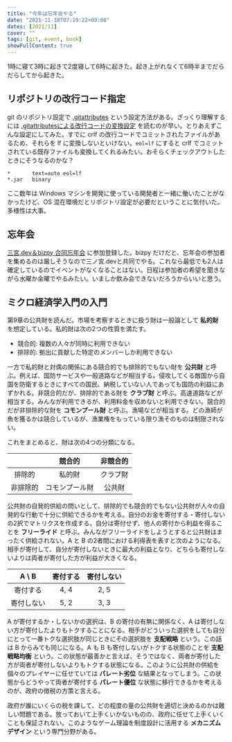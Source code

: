 ```yaml
---
title: "今年は忘年会やる"
date: "2021-11-18T07:19:22+09:00"
dates: [2021/11]
cover: ""
tags: [git, event, book]
showFullContent: true
---
```


1時に寝て3時に起きて2度寝して6時に起きた。起き上がれなくて6時半までだらだらしてから起きた。

## リポジトリの改行コード指定

git のリポジトリ設定で [.gitattributes](https://git-scm.com/docs/gitattributes) という設定方法がある。ざっくり理解するには [.gitattributesによる改行コードの変換設定](https://kiririmode.hatenablog.jp/entry/20170416/1492300735) を読むのが早い。とりあえずこんな設定にしてみた。すでに crlf の改行コードでコミットされたファイルがあるため、それらを lf に変換しないといけない。`eol=lf` にすると crlf でコミットされている既存ファイルも変換してくれるみたい。おそらくチェックアウトしたときにそうなるのかな？

```
*       text=auto eol=lf
*.jar   binary
```

ここ数年は Windows マシンを開発に使っている開発者と一緒に働いたことがなかったけど、OS 混在環境だとリポジトリ設定が必要だということに気付いた。多様性は大事。

## 忘年会

[三宮.dev＆bizpy 合同忘年会](https://kobe-sannomiya-dev.connpass.com/event/231602/) に参加登録した。bizpy だけだと、忘年会の参加者を集めるのは厳しそうなので三ノ宮.devと共同でやる。これなら最低でも2人は確定しているのでイベントがなくなることはない。日程は参加者の希望を聞きながら水曜か金曜でやるみたい。いましか飲み会できないだろうからいいと思う。

## ミクロ経済学入門の入門

第9章の公共財を読んだ。市場を考察するときに扱う財は一般論として **私的財** を想定している。私的財は次の2つの性質を満たす。

* 競合的: 複数の人々が同時に利用できない
* 排除的: 拠出に貢献した特定のメンバーしか利用できない

一方で私的財と対偶の関係にある競合的でも排除的でもない財を **公共財** と呼ぶ。例えば、国防サービスや一般道路などが相当する。侵攻してくる敵国から自国を防衛するときにすべての国民、納税していない人であっても国防の利益にあずかれる。非競合的だが、排除的である財を **クラブ財** と呼ぶ。高速道路などが相当する。みんなが利用できるが、利用料金を収めないと利用できない。競合的だが非排除的な財を **コモンプール財** と呼ぶ。漁場などが相当する。どの漁師が魚を獲るかは競合しているが、漁業権をもっている限り漁そのものは制限されない。

これをまとめると、財は次の4つの分類になる。

|          | 競合的         | 非競合的 |
|:--------:|:--------------:|:--------:|
| 排除的   | 私的財         | クラブ財 |
| 非排除的 | コモンプール財 | 公共財   |

公共財の自発的供給の問いとして、排除的でも競合的でもない公共財が人々の自発的な行動で十分に供給できるかを考える。自分のお金を寄付する・寄付しないの2択でマトリクスを作成する。自分は寄付せず、他人の寄付から利益を得ることを **フリーライド** と呼ぶ。みんながフリーライドをしようとすると公共財はまったく供給されない。A と B の2者間における利得表を表すと次のようになる。相手が寄付して、自分が寄付しないときに最大の利益となり、どちらも寄付しないよりは両者が寄付した方が利益が大きくなる。

| A \ B     | 寄付する | 寄付しない |
|:---------:|:--------:|:----------:|
| 寄付する  | 4, 4     | 2, 5       |
| 寄付しない| 5, 2     | 3, 3       |

A が寄付するか・しないかの選択は、B の寄付の有無に関係なく、A は寄付しない方が寄付したよりもトクすることになる。相手がどういった選択をしても自分にとって一番トクな選択肢が同じときにその選択肢を **支配戦略** という。この話は B からみても同じになる。A も B も寄付しないがトクする状態のことを **支配戦略均衡** という。この状態が最善かと言えば、そうではなく、両者が寄付した方が両者が寄付しないよりもトクする状態になる。このように公共財の供給を個々のプレイヤーに任せていては **パレート劣位** な結果となってしまう。この状態からどうやって両者が寄付する **パレート優位** な状態に移行できるかを考えるのが、政府の徴税の方策と言える。

政府が誰にいくらの税を課して、どの程度の量の公共財を適切と決めるのかは難しい問題である。放っておいて上手くいかないものの、政府に任せて上手くいくことも保証されない。このようなゲーム理論を制度設計に活用する **メカニズムデザイン** という専門分野がある。
